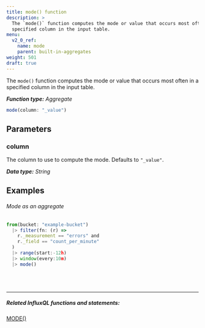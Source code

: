 ```yaml
---
title: mode() function
description: >
  The `mode()` function computes the mode or value that occurs most often in a
  specified column in the input table.
menu:
  v2_0_ref:
    name: mode
    parent: built-in-aggregates
weight: 501
draft: true
---
```


The `mode()` function computes the mode or value that occurs most often in a
specified column in the input table.

_**Function type:** Aggregate_  

```js
mode(column: "_value")
```

## Parameters

### column
The column to use to compute the mode.
Defaults to `"_value"`.

_**Data type:** String_

## Examples

###### Mode as an aggregate
```js
from(bucket: "example-bucket")
  |> filter(fn: (r) =>
    r._measurement == "errors" and
    r._field == "count_per_minute"
  )
  |> range(start:-12h)
  |> window(every:10m)
  |> mode()
```

<hr style="margin-top:4rem"/>

##### Related InfluxQL functions and statements:
[MODE()](https://docs.influxdata.com/influxdb/latest/query_language/functions/#mode)  
